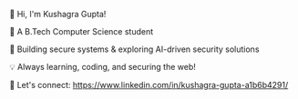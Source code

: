👋 Hi, I'm Kushagra Gupta!

🔹 A B.Tech Computer Science student

🔹 Building secure systems & exploring AI-driven security solutions

💡 Always learning, coding, and securing the web!

🚀 Let's connect: https://www.linkedin.com/in/kushagra-gupta-a1b6b4291/
